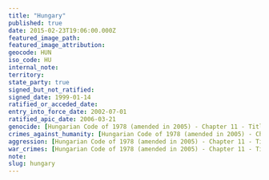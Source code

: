 ```yaml
---
title: "Hungary"
published: true
date: 2015-02-23T19:06:00.000Z
featured_image_path:
featured_image_attribution:
geocode: HUN
iso_code: HU
internal_note:
territory:
state_party: true
signed_but_not_ratified:
signed_date: 1999-01-14
ratified_or_acceded_date:
entry_into_force_date: 2002-07-01
ratified_apic_date: 2006-03-21
genocide: [Hungarian Code of 1978 (amended in 2005) - Chapter 11 - Title 1 - Section 155](https://iccdb.hrlc.net/data/doc/290/keyword/46/)
crimes_against_humanity: [Hungarian Code of 1978 (amended in 2005) - Chapter 11 - Title 1 - Section 157](https://iccdb.hrlc.net/data/doc/290/keyword/13/)
aggression: [Hungarian Code of 1978 (amended in 2005) - Chapter 11 - Title 1 - Section 153](https://iccdb.hrlc.net/data/doc/290/keyword/1/)
war_crimes: [Hungarian Code of 1978 (amended in 2005) - Chapter 11 - Title 1 - Sections 158-165](https://iccdb.hrlc.net/data/doc/290/keyword/145/)
note:
slug: hungary
---
```

